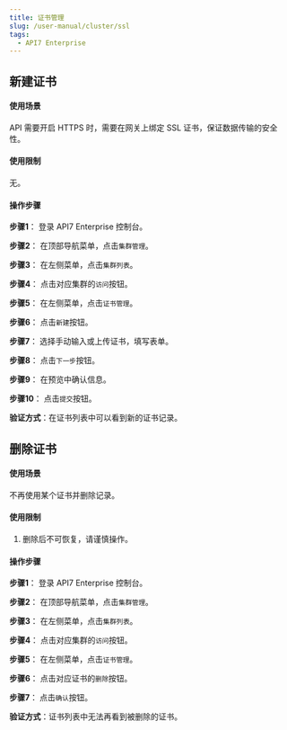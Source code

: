 ```yaml
---
title: 证书管理
slug: /user-manual/cluster/ssl
tags:
  - API7 Enterprise
---
```


## 新建证书
#### 使用场景

API 需要开启 HTTPS 时，需要在网关上绑定 SSL 证书，保证数据传输的安全性。

#### 使用限制

无。

#### 操作步骤

**步骤1**： 登录 API7 Enterprise 控制台。

**步骤2**： 在顶部导航菜单，点击`集群管理`。

**步骤3**： 在左侧菜单，点击`集群列表`。

**步骤4**： 点击对应集群的`访问`按钮。

**步骤5**： 在左侧菜单，点击`证书管理`。

**步骤6**： 点击`新建`按钮。

**步骤7**： 选择手动输入或上传证书，填写表单。

**步骤8**： 点击`下一步`按钮。

**步骤9**： 在预览中确认信息。

**步骤10**： 点击`提交`按钮。

**验证方式**：在证书列表中可以看到新的证书记录。

## 删除证书
#### 使用场景

不再使用某个证书并删除记录。

#### 使用限制

1. 删除后不可恢复，请谨慎操作。

#### 操作步骤

**步骤1**： 登录 API7 Enterprise 控制台。

**步骤2**： 在顶部导航菜单，点击`集群管理`。

**步骤3**： 在左侧菜单，点击`集群列表`。

**步骤4**： 点击对应集群的`访问`按钮。

**步骤5**： 在左侧菜单，点击`证书管理`。

**步骤6**： 点击对应证书的`删除`按钮。

**步骤7**： 点击`确认`按钮。

**验证方式**：证书列表中无法再看到被删除的证书。